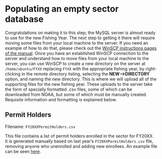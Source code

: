 # Populating an empty sector database

Congratulations on making it to this step; the MySQL server is almost ready to use for the new Fishing Year. The next step to getting it there will require moving some files from your local machine to the server. If you need an example of how to do that, please check out the [WinSCP instructions pages of the manual](/Manuals/WinSCP.md). Once you have an established WinSCP connection to the server and understand how to move files from your local machine to the server, you can use WinSCP to create a new directory on the server at `/home/ubuntu/FYXX` replacing `FYXX` with the appropriate fishing year, by right-clicking in the remote directory listing, selecting the **NEW-->DIRECTORY** option, and naming the new directory. This is where we will upload all of the supporting files for the new fishing year.  These uploads to the server take the form of specially formatted .csv files, some of which can be downloaded from NOAA, but some of which must be manually created. Requisite information and formatting is explained below. 

## Permit Holders
Filename: `FY20XXPermitHolders.csv`

This file contains a list of permit holders enrolled in the sector for FY20XX. It is generated manually based on last year’s `FY20XXPermitHolders.csv` file, removing anyone who unenrolled and adding new enrollees. An example file can be seen [here](/SupportingFiles/FY20XXPermitHolders.csv). 
